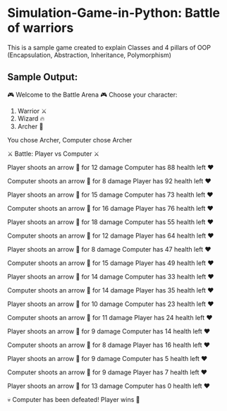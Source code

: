 # Simulation-Game-in-Python: Battle of warriors
This is a sample game created to explain Classes and 4 pillars of OOP (Encapsulation, Abstraction, Inheritance, Polymorphism)

## **Sample Output:**
🎮 Welcome to the Battle Arena 🎮
Choose your character:
1. Warrior ⚔️
2. Wizard 🔥
3. Archer 🏹

You chose Archer, Computer chose Archer


⚔️ Battle: Player vs Computer ⚔️

Player shoots an arrow 🏹 for 12 damage
Computer has 88 health left ❤️

Computer shoots an arrow 🏹 for 8 damage
Player has 92 health left ❤️

Player shoots an arrow 🏹 for 15 damage
Computer has 73 health left ❤️

Computer shoots an arrow 🏹 for 16 damage
Player has 76 health left ❤️

Player shoots an arrow 🏹 for 18 damage
Computer has 55 health left ❤️

Computer shoots an arrow 🏹 for 12 damage
Player has 64 health left ❤️

Player shoots an arrow 🏹 for 8 damage
Computer has 47 health left ❤️

Computer shoots an arrow 🏹 for 15 damage
Player has 49 health left ❤️

Player shoots an arrow 🏹 for 14 damage
Computer has 33 health left ❤️

Computer shoots an arrow 🏹 for 14 damage
Player has 35 health left ❤️

Player shoots an arrow 🏹 for 10 damage
Computer has 23 health left ❤️

Computer shoots an arrow 🏹 for 11 damage
Player has 24 health left ❤️

Player shoots an arrow 🏹 for 9 damage
Computer has 14 health left ❤️

Computer shoots an arrow 🏹 for 8 damage
Player has 16 health left ❤️

Player shoots an arrow 🏹 for 9 damage
Computer has 5 health left ❤️

Computer shoots an arrow 🏹 for 9 damage
Player has 7 health left ❤️

Player shoots an arrow 🏹 for 13 damage
Computer has 0 health left ❤️

💀 Computer has been defeated! Player wins 🎉
